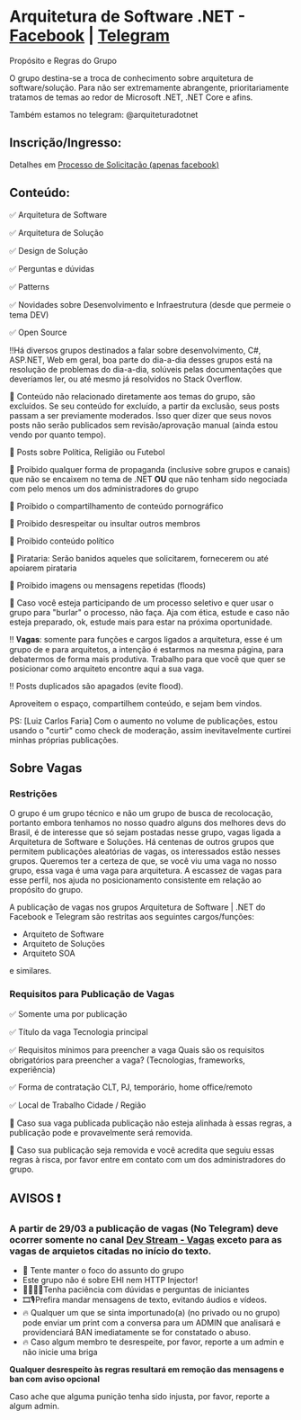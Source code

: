 # Arquitetura de Software .NET  - [Facebook](https://www.facebook.com/groups/arquiteturadotnet/) | [Telegram](https://t.me/arquiteturadotnet)

Propósito e Regras do Grupo

O grupo destina-se a troca de conhecimento sobre arquitetura de software/solução. 
Para não ser extremamente abrangente, prioritariamente tratamos de temas ao redor de Microsoft .NET, .NET Core e afins.

Também estamos no telegram: @arquiteturadotnet

## Inscrição/Ingresso:

Detalhes em [Processo de Solicitação (apenas facebook)](solicitacao.md) 

## Conteúdo:

✅ Arquitetura de Software

✅ Arquitetura de Solução

✅ Design de Solução

✅ Perguntas e dúvidas

✅ Patterns

✅ Novidades sobre Desenvolvimento e Infraestrutura (desde que permeie o tema DEV)

✅ Open Source

‼Há diversos grupos destinados a falar sobre desenvolvimento, C#, ASP.NET, Web em geral, boa parte do dia-a-dia desses grupos está na resolução de problemas do dia-a-dia, solúveis pelas documentações que deveríamos ler, ou até mesmo já resolvidos no Stack Overflow. 

🚫 Conteúdo não relacionado diretamente aos temas do grupo, são excluídos. Se seu conteúdo for excluído, a partir da exclusão, seus posts passam a ser previamente moderados. Isso quer dizer que seus novos posts não serão publicados sem revisão/aprovação manual (ainda estou vendo por quanto tempo).

🚫 Posts sobre Política, Religião ou Futebol

🚫 Proibido qualquer forma de propaganda (inclusive sobre grupos e canais) que não se encaixem no tema de .NET **OU** que não tenham sido negociada com pelo menos um dos administradores do grupo

🚫 Proibido o compartilhamento de conteúdo pornográfico

🚫 Proibido desrespeitar ou insultar outros membros

🚫 Proibido conteúdo político

🚫 Pirataria: Serão banidos aqueles que solicitarem, fornecerem ou até apoiarem pirataria

🚫 Proibido imagens ou mensagens repetidas (floods)

🚫 Caso você esteja participando de um processo seletivo e quer usar o grupo para "burlar" o processo, não faça. Aja com ética, estude e caso não esteja preparado, ok, estude mais para estar na próxima oportunidade.

‼ 𝐕𝐚𝐠𝐚𝐬: somente para funções e cargos ligados a arquitetura, esse é um grupo de e para arquitetos, a intenção é estarmos na mesma página, para debatermos de forma mais produtiva. Trabalho para que você que quer se posicionar como arquiteto encontre aqui a sua vaga.

‼ Posts duplicados são apagados (evite flood).

Aproveitem o espaço, compartilhem conteúdo, e sejam bem vindos.

PS: 
[Luiz Carlos Faria] Com o aumento no volume de publicações, estou usando o "curtir" como check de moderação, assim inevitavelmente curtirei minhas próprias publicações.


## Sobre Vagas

### Restrições

O grupo é um grupo técnico e não um grupo de busca de recolocação, portanto embora tenhamos no nosso quadro alguns dos melhores devs do Brasil, é de interesse que só sejam postadas nesse grupo, vagas ligada a Arquitetura de Software e Soluções. Há centenas de outros grupos que permitem publicações aleatórias de vagas, os interessados estão nesses grupos. Queremos ter a certeza de que, se você viu uma vaga no nosso grupo, essa vaga é uma vaga para arquitetura. A escassez de vagas para esse perfil, nos ajuda no posicionamento consistente em relação ao propósito do grupo.

A publicação de vagas nos grupos Arquitetura de Software | .NET do Facebook e Telegram são restritas aos seguintes cargos/funções:
* Arquiteto de Software
* Arquiteto de Soluções
* Arquiteto SOA

e similares.

### Requisitos para Publicação de Vagas

✅ Somente uma por publicação 

✅ Título da vaga 
Tecnologia principal

✅ Requisitos mínimos para preencher a vaga 
Quais são os requisitos obrigatórios para preencher a vaga? (Tecnologias, frameworks, experiência)

✅ Forma de contratação 
CLT, PJ, temporário, home office/remoto

✅ Local de Trabalho 
Cidade / Região


📣 Caso sua vaga publicada publicação não esteja alinhada à essas regras, a publicação pode e provavelmente será removida. 

📣 Caso sua publicação seja removida e você acredita que seguiu essas regras à risca, por favor entre em contato com um dos administradores do grupo.


## AVISOS ❗️

### A partir de 29/03 a publicação de vagas (No Telegram) deve ocorrer somente no canal [Dev Stream - Vagas](https://t.me/devstream_vagas) exceto para as vagas de arquietos citadas no início do texto.

- 💬 Tente manter o foco do assunto do grupo
- Este grupo não é sobre EHI nem HTTP Injector!
- 👨‍🏫👩‍🏫Tenha paciência com dúvidas e perguntas de iniciantes
- 🎞🎙Prefira mandar mensagens de texto, evitando áudios e vídeos.
- 🔥 Qualquer um que se sinta importunado(a) (no privado ou no grupo) pode enviar um print com a conversa para um ADMIN que analisará e providenciará BAN imediatamente se for constatado o abuso. 
- 🔥 Caso algum membro te desrespeite, por favor, reporte a um admin e não inicie uma briga

**Qualquer desrespeito às regras resultará em remoção das mensagens e ban com aviso opcional**

Caso ache que alguma punição tenha sido injusta, por favor, reporte a algum admin.
